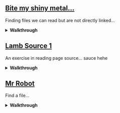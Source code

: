 

## [Bite my shiny metal...](https://pecanplus.ecusdf.org/?page=challenges&challenge=bite_my_shiny_metal)

Finding files we can read but are not directly linked...

<details markdown>
<summary><b>Walkthrough</b></summary>

1. Inspect the page 

1. Look at where the image is being served from <img source>

1. `Can you find the file` ok lets do that...

1. Can we do directory listing [img source](https://pecanplus.ecusdf.org/challenges/bite_my_shiny_metal) ...

1. Can we brute force ...
```sh
# check the help
gobuster help dir

# build the brute
gobuster dir -u https://pecanplus.ecusdf.org/challenges/bite_my_shiny_metal -w /usr/share/wordlists/dirbuster/directory-list-2.3-small.txt -s 200 -b ''
```

1. Did you find any files?

</details>


## [Lamb Source 1](https://pecanplus.ecusdf.org/?page=challenges&challenge=lamb_source1)

An exercise in reading page source... sauce hehe

<details markdown>
<summary><b>Walkthrough</b></summary>

1. Load the challenge page

1. Inspect the source for the page...

</details>

## [Mr Robot](https://pecanplus.ecusdf.org/?page=challenges&challenge=mr_robot)

Find a file...

<details markdown>
<summary><b>Walkthrough</b></summary>

1. Load source and notice working directory is `challenges/mr_robot/`

1. Can we dir list... https://pecanplus.ecusdf.org/challenges/mr_robot

1. lets try a gobuster

```sh
gobuster dir -u https://pecanplus.ecusdf.org/challenges/mr_robot -w /usr/share/wordlists/dirbuster/directory-list-2.3-small.txt -s 200 -b ''
```

1. Of course .. robots

1. Go to the restricted page

1. inspect source

1. Go to the newly found page

1. flag!

</details>